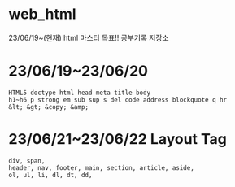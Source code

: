 # web_html
23/06/19~(현재) html 마스터 목표!! 공부기록 저장소

# 23/06/19~23/06/20 

```
HTML5 doctype html head meta title body
h1~h6 p strong em sub sup s del code address blockquote q hr
&lt; &gt; &copy; &amp;
```

# 23/06/21~23/06/22 Layout Tag
```
div, span,
header, nav, footer, main, section, article, aside,
ol, ul, li, dl, dt, dd,
```
